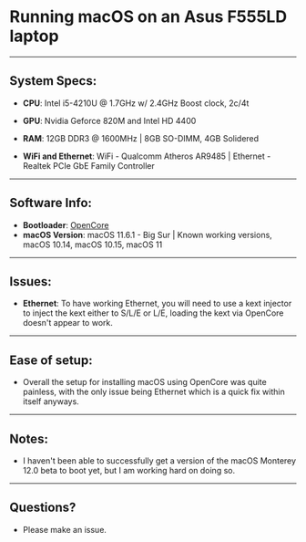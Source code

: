 # Running macOS on an Asus F555LD laptop
______________
## System Specs:
* **CPU**: Intel i5-4210U @ 1.7GHz w/ 2.4GHz Boost clock, 2c/4t

* **GPU**: Nvidia Geforce 820M and Intel HD 4400

* **RAM**: 12GB DDR3 @ 1600MHz | 8GB SO-DIMM, 4GB Solidered

* **WiFi and Ethernet**: WiFi - Qualcomm Atheros AR9485 | Ethernet - Realtek PCIe GbE Family Controller
______________
## Software Info:
* **Bootloader**: [OpenCore](https://github.com/acidanthera/OpenCorePkg)
* **macOS Version**: macOS 11.6.1 - Big Sur | Known working versions, macOS 10.14, macOS 10.15, macOS 11
______________
## Issues:
* **Ethernet**: To have working Ethernet, you will need to use a kext injector to inject the kext either to S/L/E or L/E, loading the kext via OpenCore doesn't appear to work.
______________
## Ease of setup:
* Overall the setup for installing macOS using OpenCore was quite painless, with the only issue being Ethernet which is a quick fix within itself anyways.
______________
## Notes:
* I haven't been able to successfully get a version of the macOS Monterey 12.0 beta to boot yet, but I am working hard on doing so.
______________
## Questions?
* Please make an issue.
